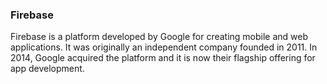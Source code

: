### Firebase
Firebase is a platform developed by Google for creating mobile and web applications. It was originally an independent company founded in 2011. In 2014, Google acquired the platform and it is now their flagship offering for app development.
